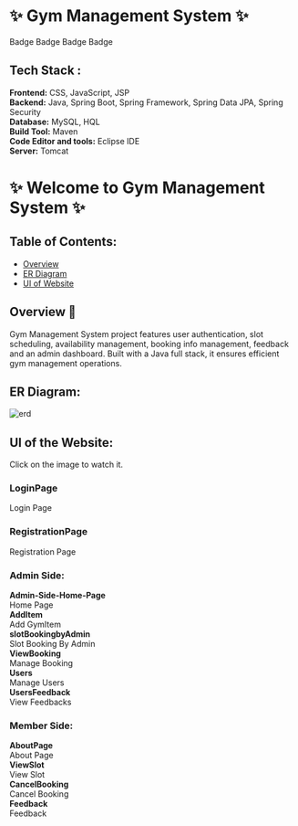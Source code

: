 <h1>✨ Gym Management System ✨</h1>

<p>Badge Badge Badge Badge</p>

<h2>Tech Stack :</h2>
<p>
    <strong>Frontend:</strong> CSS, JavaScript, JSP<br>
    <strong>Backend:</strong> Java, Spring Boot, Spring Framework, Spring Data JPA, Spring Security<br>
    <strong>Database:</strong> MySQL, HQL<br>
    <strong>Build Tool:</strong> Maven<br>
    <strong>Code Editor and tools:</strong> Eclipse IDE<br>
    <strong>Server:</strong> Tomcat
</p>

<h1>✨ Welcome to Gym Management System ✨</h1>

<h2>Table of Contents:</h2>
<ul>
    <li><a href="#overview">Overview</a></li>
    <li><a href="#er-diagram">ER Diagram</a></li>
    <li><a href="#ui-of-website">UI of Website</a></li>
</ul>

<h2 id="overview">Overview 🔨</h2>
<p>Gym Management System project features user authentication, slot scheduling, availability management, booking info management, feedback and an admin dashboard. Built with a Java full stack, it ensures efficient gym management operations.</p>

<h2 id="er-diagram">ER Diagram:</h2>
    
![erd](https://github.com/user-attachments/assets/1225a5a5-9593-46fd-a26b-5e554dac03de)

<h2 id="ui-of-website">UI of the Website:</h2>
<p>Click on the image to watch it.</p>

<h3>LoginPage</h3>
<p>Login Page</p>
<h3>RegistrationPage</h3>
<p>Registration Page</p>

<h3>Admin Side:</h3>

<p>
    <strong>Admin-Side-Home-Page</strong><br>
    Home Page<br>
    <strong>AddItem</strong><br>
    Add GymItem<br>
    <strong>slotBookingbyAdmin</strong><br>
    Slot Booking By Admin<br>
    <strong>ViewBooking</strong><br>
    Manage Booking<br>
    <strong>Users</strong><br>
    Manage Users<br>
    <strong>UsersFeedback</strong><br>
    View Feedbacks
</p>

<h3>Member Side:</h3>

<p>
    <strong>AboutPage</strong><br>
    About Page<br>
    <strong>ViewSlot</strong><br>
    View Slot<br>
    <strong>CancelBooking</strong><br>
    Cancel Booking<br>
    <strong>Feedback</strong><br>
    Feedback
</p>
